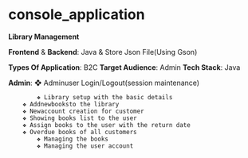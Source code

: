 # console_application
**Library Management**

 **Frontend** & **Backend**: Java & Store Json File(Using Gson)

 **Types Of Application**: B2C
 **Target Audience**: Admin
 **Tech Stack**: Java

 **Admin**:
      	❖ Adminuser Login/Logout(session maintenance)
       
          	❖ Library setup with the basic details
      	❖ Addnewbooksto the library
      	❖ Newaccount creation for customer
      	❖ Showing books list to the user
      	❖ Assign books to the user with the return date
      	❖ Overdue books of all customers
          	❖ Managing the books
          	❖ Managing the user account
